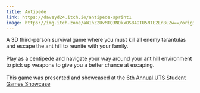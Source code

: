 ```yaml
---
title: Antipede
link: https://daveyd24.itch.io/antipede-sprint1
image: https://img.itch.zone/aW1hZ2UvMTQ3NDkxOS84OTU5NTE2LnBuZw==/original/9mfCek.png
---
```


A 3D third-person survival game where you must kill all enemy tarantulas and escape the ant hill to reunite with your family.
<br><br>
Play as a centipede and navigate your way around your ant hill environment to pick up weapons to give you a better chance at escaping.
<br><br>
This game was presented and showcased at the [6th Annual UTS Student Games Showcase](https://showcase.gamesstudio.org/autumn-2022/)